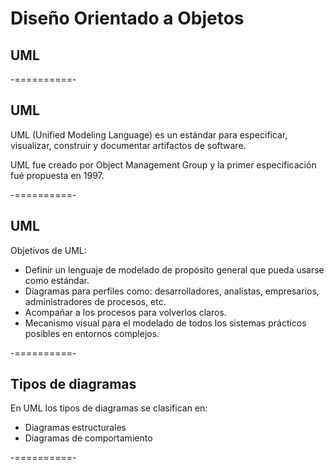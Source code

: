 # Diseño Orientado a Objetos
## UML

-==========-

## UML

UML (Unified Modeling Language) es un estándar para especificar, visualizar, construir y documentar artifactos de software.

UML fue creado por Object Management Group y la primer especificación fué propuesta en 1997.

-==========-

## UML

Objetivos de UML:

- Definir un lenguaje de modelado de propósito general que pueda usarse como estándar.
- Diagramas para perfiles como: desarrolladores, analistas, empresarios, administradores de procesos, etc.
- Acompañar a los procesos para volverlos claros.
- Mecanismo visual para el modelado de todos los sistemas prácticos posibles en entornos complejos.

-==========-

## Tipos de diagramas

En UML los tipos de diagramas se clasifican en:

- Diagramas estructurales
- Diagramas de comportamiento

-==========-

<div class="image">
  <img class="no-border" data-src="img/15-01.png"/>
</div>
